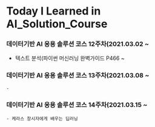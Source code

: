 # Today I Learned in AI_Solution_Course

### 데이터기반 AI 응용 솔루션 코스 12주차(2021.03.02 ~
  
  
   - 텍스트 분석(파이썬 머신러닝 완벽가이드 P466 ~


### 데이터기반 AI 응용 솔루션 코스 13주차(2021.03.08 ~
    
    -


### 데이터기반 AI 응용 솔루션 코스 14주차(2021.03.15 ~


    - 케라스 창시자에게 배우는 딥러닝




